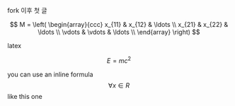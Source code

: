 fork 이후 첫 글


$$
M = \left( \begin{array}{ccc}
x_{11} & x_{12} & \ldots \\
x_{21} & x_{22} & \ldots \\
\vdots & \vdots & \ldots \\
\end{array} \right)
$$

latex

$$ E=mc^2 $$

you can use an inline formula $$\forall x \in R$$ like this one
